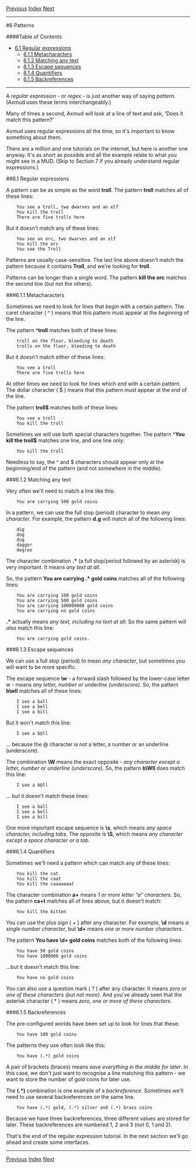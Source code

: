 [Previous](ch05.html) [Index](index.html) [Next](ch07.html)

---

#6 Patterns

####Table of Contents

* [6.1 Regular expressions](#6.1)
    * [6.1.1 Metacharacters](#6.1.1)
    * [6.1.2 Matching any text](#6.1.2)
    * [6.1.3 Escape sequences ](#6.1.3)
    * [6.1.4 Quantifiers](#6.1.4)
    * [6.1.5 Backreferences](#6.1.5)

---

A *regular expression* - or *regex* - is just another way of saying *pattern*. (Axmud uses these terms interchangeably.)

Many of times a second, Axmud will look at a line of text and ask, 'Does it match this pattern?'

Axmud uses regular expressions all the time,  so it's important to know something about them.

There are a million and one tutorials on the internet, but here is another one anyway. It's as short as possible and all the example relate to what you might see in a MUD. (Skip to Section 7 if you already understand regular expressions.)

##<a name="6.1">6.1 Regular expressions</a>

A pattern can be as simple as the word **troll**. The pattern **troll** matches all of these lines:

        You see a troll, two dwarves and an elf
        You kill the troll
        There are five trolls here

But it doesn't match any of these lines:

        You see an orc, two dwarves and an elf
        You kill the orc
        You see the Troll

Patterns are usually case-sensitive. The last line above doesn't match the pattern because it contains **Troll**, and we're looking for **troll**.

Patterns can be longer than a single word. The pattern **kill the orc** matches the second line (but not the others).

###<a name="6.1.1">6.1.1 Metacharacters</a>

Sometimes we need to look for lines that *begin* with a certain pattern. The caret character ( ^ ) means that this pattern must appear at the *beginning* of the line.

The pattern **^troll** matches both of these lines:

        troll on the floor, bleeding to death
        trolls on the floor, bleeding to death

But it doesn't match either of these lines:

        You see a troll
        There are five trolls here

At other times we need to look for lines which *end* with a certain pattern. The dollar character ( $ ) means that this pattern must appear at the *end* of the line.

The pattern **troll$** matches both of these lines:

        You see a troll
        You kill the troll

Sometimes we will use both special characters together. The pattern **^You kill the troll$** matches one line, and one line only:

        You kill the troll

Needless to say, the ^ and $ characters should appear only at the beginning/end of the pattern (and not somewhere in the middle).

###<a name="6.1.2">6.1.2 Matching any text</a>

Very often we'll need to match a line like this:

        You are carrying 500 gold coins

In a pattern, we can use the full stop (period) character to mean *any character*. For example, the pattern **d.g** will match all of the following lines:

        dig
        dog
        dug
        dagger
        degree

The character combination __.\*__ (a full stop/period followed by an asterisk) is very important. It means *any text at all*.

So, the pattern **You are carrying .\* gold coins** matches all of the following lines:

        You are carrying 100 gold coins
        You are carrying 500 gold coins
        You are carrying 100000000 gold coins
        You are carrying no gold coins

__.\*__ actually means *any text, including no text at all*. So the same pattern will *also* match this line:

        You are carrying gold coins.

###<a name="6.1.3">6.1.3 Escape sequences</a>

We can use a full stop (period) to mean *any character*, but sometimes you will want to be more specific.

The escape sequence **\w** - a forward slash followed by the lower-case letter w - means *any letter, number or underline (underscore)*. So, the pattern **b\wll** matches all of these lines:

        I see a ball
        I see a bell
        I see a bill

But it won't match this line:

        I see a b@ll

... because the @ character is not a letter, a number or an underline (underscore).

The combination **\W** means the exact opposite - *any character *except* a letter, number or underline (underscore)*. So, the pattern **b\Wll** does match this line:

        I see a b@ll

... but it doesn't match these lines:

        I see a ball
        I see a bell
        I see a bill

One more important escape sequence is **\s**, which means *any space character, including tabs*. The opposite is **\S**, which means *any character *except* a space character or a tab*.

###<a name="6.1.4">6.1.4 Quantifiers</a>

Sometimes we'll need a pattern which can match any of these lines:

        You kill the cat
        You kill the caat
        You kill the caaaaaaat

The character combination **a+** means *1 or more letter "a" characters*. So, the pattern **ca+t** matches all of lines above, but it doesn't match:

        You kill the kitten

You can use the plus sign ( + ) after any character. For example, **\d** means *a single number character*, but **\d+** means *one or more number characters*.

The pattern **You have \d+ gold coins** matches both of the following lines:

        You have 50 gold coins
        You have 1000000 gold coins

...but it doesn't match this line:

        You have no gold coins

You can also use a question mark ( ? ) after any character. It means *zero or one of these characters (but not more)*. And you've already seen that the asterisk character ( \* ) means *zero, one or more of these characters*.

###<a name="6.1.5">6.1.5 Backreferences</a>

The pre-configured worlds have been set up to look for lines that these:

        You have 100 gold coins

The patterns they use often look like this:

        You have (.*) gold coins

A pair of brackets (braces) means *save everything in the middle for later*. In this case, we don't just want to recognise a line matching this pattern - we want to store the number of gold coins for later use.

The __(.\*)__ combination is one example of a *backreference*. Sometimes we'll need to use several backreferences on the same line.

        You have (.*) gold, (.*) silver and (.*) brass coins

Because we have three backreferences, three different values are stored for later. These backreferences are numbered 1, 2 and 3 (not 0, 1 and 2).

That's the end of the regular expression tutorial. In the next section we'll go ahead and create some interfaces.

---

[Previous](ch05.html) [Index](index.html) [Next](ch07.html)
